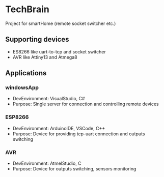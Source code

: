 # TechBrain

Project for smartHome (remote socket switcher etc.)

## Supporting devices

- ES8266 like uart-to-tcp and socket switcher
- AVR like Attiny13 and Atmega8

## Applications

### windowsApp

- DevEnvironment: VisualStudio, C#
- Purpose: Single server for connection and controlling remote devices

### ESP8266

- DevEnvironment: ArduinoIDE, VSCode, C++
- Purpose: Device for providing tcp-uart connection and outputs switching

### AVR

- DevEnvironment: AtmelStudio, C
- Purpose: Device for outputs switching, sensors monitoring